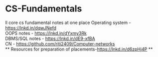 # CS-Fundamentals
ll core cs fundamental notes at one place
Operating system - https://lnkd.in/dqwJNefd
<break>  
OOPS notes - https://lnkd.in/dYxmy3Rk
<break>  
DBMS/SQL notes - https://lnkd.in/dE9-xfBA
<break>  
CN - https://github.com/riti2409/Computer-networks
<break>  
** Resources for preparation of placements-https://lnkd.in/d6zpHj4P **

